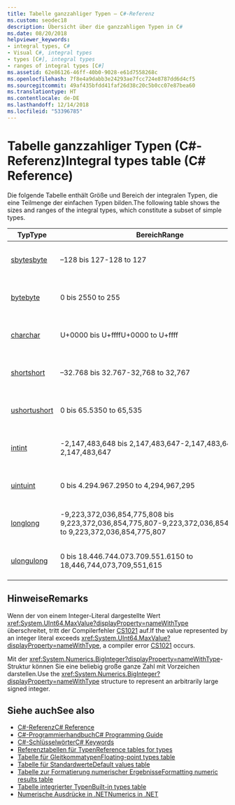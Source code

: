 ```yaml
---
title: Tabelle ganzzahliger Typen – C#-Referenz
ms.custom: seodec18
description: Übersicht über die ganzzahligen Typen in C#
ms.date: 08/20/2018
helpviewer_keywords:
- integral types, C#
- Visual C#, integral types
- types [C#], integral types
- ranges of integral types [C#]
ms.assetid: 62e86126-46ff-40b0-9028-e61d7558268c
ms.openlocfilehash: 7f8e4a9dabb3e24293ae7fcc724e8787dd6d4cf5
ms.sourcegitcommit: 49af435bfdd41faf26d38c20c5b0cc07e87bea60
ms.translationtype: HT
ms.contentlocale: de-DE
ms.lasthandoff: 12/14/2018
ms.locfileid: "53396785"
---
```

# <a name="integral-types-table-c-reference"></a><span data-ttu-id="038ba-103">Tabelle ganzzahliger Typen (C#-Referenz)</span><span class="sxs-lookup"><span data-stu-id="038ba-103">Integral types table (C# Reference)</span></span>

<span data-ttu-id="038ba-104">Die folgende Tabelle enthält Größe und Bereich der integralen Typen, die eine Teilmenge der einfachen Typen bilden.</span><span class="sxs-lookup"><span data-stu-id="038ba-104">The following table shows the sizes and ranges of the integral types, which constitute a subset of simple types.</span></span>  
  
|<span data-ttu-id="038ba-105">Typ</span><span class="sxs-lookup"><span data-stu-id="038ba-105">Type</span></span>|<span data-ttu-id="038ba-106">Bereich</span><span class="sxs-lookup"><span data-stu-id="038ba-106">Range</span></span>|<span data-ttu-id="038ba-107">Größe</span><span class="sxs-lookup"><span data-stu-id="038ba-107">Size</span></span>|  
|----------|-----------|----------|  
|[<span data-ttu-id="038ba-108">sbyte</span><span class="sxs-lookup"><span data-stu-id="038ba-108">sbyte</span></span>](sbyte.md)|<span data-ttu-id="038ba-109">–128 bis 127</span><span class="sxs-lookup"><span data-stu-id="038ba-109">-128 to 127</span></span>|<span data-ttu-id="038ba-110">Ganze 8-Bit-Zahl mit Vorzeichen</span><span class="sxs-lookup"><span data-stu-id="038ba-110">Signed 8-bit integer</span></span>|  
|[<span data-ttu-id="038ba-111">byte</span><span class="sxs-lookup"><span data-stu-id="038ba-111">byte</span></span>](byte.md)|<span data-ttu-id="038ba-112">0 bis 255</span><span class="sxs-lookup"><span data-stu-id="038ba-112">0 to 255</span></span>|<span data-ttu-id="038ba-113">8-Bit-Ganzzahl ohne Vorzeichen</span><span class="sxs-lookup"><span data-stu-id="038ba-113">Unsigned 8-bit integer</span></span>|  
|[<span data-ttu-id="038ba-114">char</span><span class="sxs-lookup"><span data-stu-id="038ba-114">char</span></span>](char.md)|<span data-ttu-id="038ba-115">U+0000 bis U+ffff</span><span class="sxs-lookup"><span data-stu-id="038ba-115">U+0000 to U+ffff</span></span>|<span data-ttu-id="038ba-116">Ein Unicode-Zeichen (16 Bit)</span><span class="sxs-lookup"><span data-stu-id="038ba-116">Unicode 16-bit character</span></span>|  
|[<span data-ttu-id="038ba-117">short</span><span class="sxs-lookup"><span data-stu-id="038ba-117">short</span></span>](short.md)|<span data-ttu-id="038ba-118">–32.768 bis 32.767</span><span class="sxs-lookup"><span data-stu-id="038ba-118">-32,768 to 32,767</span></span>|<span data-ttu-id="038ba-119">Ganze 16-Bit-Zahl mit Vorzeichen</span><span class="sxs-lookup"><span data-stu-id="038ba-119">Signed 16-bit integer</span></span>|  
|[<span data-ttu-id="038ba-120">ushort</span><span class="sxs-lookup"><span data-stu-id="038ba-120">ushort</span></span>](ushort.md)|<span data-ttu-id="038ba-121">0 bis 65.535</span><span class="sxs-lookup"><span data-stu-id="038ba-121">0 to 65,535</span></span>|<span data-ttu-id="038ba-122">16-Bit-Ganzzahl ohne Vorzeichen</span><span class="sxs-lookup"><span data-stu-id="038ba-122">Unsigned 16-bit integer</span></span>|  
|[<span data-ttu-id="038ba-123">int</span><span class="sxs-lookup"><span data-stu-id="038ba-123">int</span></span>](int.md)|<span data-ttu-id="038ba-124">-2,147,483,648 bis 2,147,483,647</span><span class="sxs-lookup"><span data-stu-id="038ba-124">-2,147,483,648 to 2,147,483,647</span></span>|<span data-ttu-id="038ba-125">Eine 32-Bit-Ganzzahl mit Vorzeichen</span><span class="sxs-lookup"><span data-stu-id="038ba-125">Signed 32-bit integer</span></span>|  
|[<span data-ttu-id="038ba-126">uint</span><span class="sxs-lookup"><span data-stu-id="038ba-126">uint</span></span>](uint.md)|<span data-ttu-id="038ba-127">0 bis 4.294.967.295</span><span class="sxs-lookup"><span data-stu-id="038ba-127">0 to 4,294,967,295</span></span>|<span data-ttu-id="038ba-128">32-Bit Ganzzahl ohne Vorzeichen</span><span class="sxs-lookup"><span data-stu-id="038ba-128">Unsigned 32-bit integer</span></span>|  
|[<span data-ttu-id="038ba-129">long</span><span class="sxs-lookup"><span data-stu-id="038ba-129">long</span></span>](long.md)|<span data-ttu-id="038ba-130">-9,223,372,036,854,775,808 bis 9,223,372,036,854,775,807</span><span class="sxs-lookup"><span data-stu-id="038ba-130">-9,223,372,036,854,775,808 to 9,223,372,036,854,775,807</span></span>|<span data-ttu-id="038ba-131">64-Bit-Ganzzahl mit Vorzeichen</span><span class="sxs-lookup"><span data-stu-id="038ba-131">Signed 64-bit integer</span></span>|  
|[<span data-ttu-id="038ba-132">ulong</span><span class="sxs-lookup"><span data-stu-id="038ba-132">ulong</span></span>](ulong.md)|<span data-ttu-id="038ba-133">0 bis 18.446.744.073.709.551.615</span><span class="sxs-lookup"><span data-stu-id="038ba-133">0 to 18,446,744,073,709,551,615</span></span>|<span data-ttu-id="038ba-134">64-Bit-Ganzzahl ohne Vorzeichen</span><span class="sxs-lookup"><span data-stu-id="038ba-134">Unsigned 64-bit integer</span></span>|  

## <a name="remarks"></a><span data-ttu-id="038ba-135">Hinweise</span><span class="sxs-lookup"><span data-stu-id="038ba-135">Remarks</span></span>
  
<span data-ttu-id="038ba-136">Wenn der von einem Integer-Literal dargestellte Wert <xref:System.UInt64.MaxValue?displayProperty=nameWithType> überschreitet, tritt der Compilerfehler [CS1021](../../misc/cs1021.md) auf.</span><span class="sxs-lookup"><span data-stu-id="038ba-136">If the value represented by an integer literal exceeds <xref:System.UInt64.MaxValue?displayProperty=nameWithType>, a compiler error [CS1021](../../misc/cs1021.md) occurs.</span></span>

<span data-ttu-id="038ba-137">Mit der <xref:System.Numerics.BigInteger?displayProperty=nameWithType>-Struktur können Sie eine beliebig große ganze Zahl mit Vorzeichen darstellen.</span><span class="sxs-lookup"><span data-stu-id="038ba-137">Use the <xref:System.Numerics.BigInteger?displayProperty=nameWithType> structure to represent an arbitrarily large signed integer.</span></span>
  
## <a name="see-also"></a><span data-ttu-id="038ba-138">Siehe auch</span><span class="sxs-lookup"><span data-stu-id="038ba-138">See also</span></span>

- [<span data-ttu-id="038ba-139">C#-Referenz</span><span class="sxs-lookup"><span data-stu-id="038ba-139">C# Reference</span></span>](../index.md)
- [<span data-ttu-id="038ba-140">C#-Programmierhandbuch</span><span class="sxs-lookup"><span data-stu-id="038ba-140">C# Programming Guide</span></span>](../../programming-guide/index.md)
- [<span data-ttu-id="038ba-141">C#-Schlüsselwörter</span><span class="sxs-lookup"><span data-stu-id="038ba-141">C# Keywords</span></span>](index.md)
- [<span data-ttu-id="038ba-142">Referenztabellen für Typen</span><span class="sxs-lookup"><span data-stu-id="038ba-142">Reference tables for types</span></span>](reference-tables-for-types.md)
- [<span data-ttu-id="038ba-143">Tabelle für Gleitkommatypen</span><span class="sxs-lookup"><span data-stu-id="038ba-143">Floating-point types table</span></span>](floating-point-types-table.md)
- [<span data-ttu-id="038ba-144">Tabelle für Standardwerte</span><span class="sxs-lookup"><span data-stu-id="038ba-144">Default values table</span></span>](default-values-table.md)
- [<span data-ttu-id="038ba-145">Tabelle zur Formatierung numerischer Ergebnisse</span><span class="sxs-lookup"><span data-stu-id="038ba-145">Formatting numeric results table</span></span>](formatting-numeric-results-table.md)
- [<span data-ttu-id="038ba-146">Tabelle integrierter Typen</span><span class="sxs-lookup"><span data-stu-id="038ba-146">Built-in types table</span></span>](built-in-types-table.md)
- [<span data-ttu-id="038ba-147">Numerische Ausdrücke in .NET</span><span class="sxs-lookup"><span data-stu-id="038ba-147">Numerics in .NET</span></span>](../../../standard/numerics.md)
